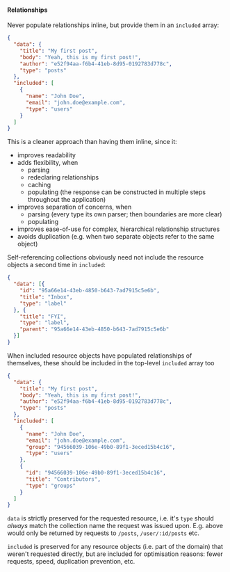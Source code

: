 #### Relationships

Never populate relationships inline, but provide them in an `included` array: 

```json
{
  "data": {
    "title": "My first post",
    "body": "Yeah, this is my first post!",
    "author": "e52f94aa-f6b4-41eb-8d95-0192783d778c",
    "type": "posts"
  },
  "included": [
    {
      "name": "John Doe",
      "email": "john.doe@example.com",
      "type": "users"
    }
  ]
}
```

This is a cleaner approach than having them inline, since it:

* improves readability
* adds flexibility, when
    * parsing
    * redeclaring relationships
    * caching
    * populating (the response can be constructed in multiple steps throughout the application)
* improves separation of concerns, when
    * parsing (every type its own parser; then boundaries are more clear)
    * populating
* improves ease-of-use for complex, hierarchical relationship structures
* avoids duplication (e.g. when two separate objects refer to the same object)    

Self-referencing collections obviously need not include the resource objects a second time in `included`:

```json
{
  "data": [{
    "id": "95a66e14-43eb-4850-b643-7ad7915c5e6b",
    "title": "Inbox",
    "type": "label"
  }, {
    "title": "FYI",
    "type": "label",
    "parent": "95a66e14-43eb-4850-b643-7ad7915c5e6b"
  }]
}
```

When included resource objects have populated relationships of themselves,
 these should be included in the top-level `included` array too

```json
{
  "data": {
    "title": "My first post",
    "body": "Yeah, this is my first post!",
    "author": "e52f94aa-f6b4-41eb-8d95-0192783d778c",
    "type": "posts"
  },
  "included": [
    {
      "name": "John Doe",
      "email": "john.doe@example.com",
      "group": "94566039-106e-49b0-89f1-3eced15b4c16",
      "type": "users"
    },
    {
      "id": "94566039-106e-49b0-89f1-3eced15b4c16",
      "title": "Contributors",
      "type": "groups"
    }
  ]
}
```

`data` is strictly preserved for the requested resource, 
i.e. it's `type` should _always_ match the collection name the request was issued upon.
E.g. above would only be returned by requests to `/posts`, `/user/:id/posts` etc.

`included` is preserved for any resource objects (i.e. part of the domain) that weren't requested directly, 
but are included for optimisation reasons: fewer requests, speed, duplication prevention, etc.
